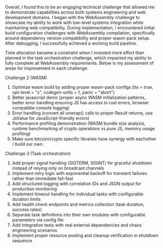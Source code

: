 Overall, I found this to be an engaging technical challenge that allowed me to demonstrate capabilities across both systems engineering and web development domains. I began with the WebAssembly challenge to showcase my ability to work with low-level systems integration while maintaining web compatibility.
During implementation, I encountered initial build configuration challenges with WebAssembly compilation, specifically around dependency version compatibility and proper wasm-pack setup. After debugging, I successfully achieved a working build pipeline.

Time allocation became a constraint when I invested more effort than planned in the task orchestration challenge, which impacted my ability to fully complete all WebAssembly requirements. Below is my assessment of areas for improvement in each challenge:

Challenge 2 (WASM)

1. Optimize wasm build by adding proper wasm-pack configs (lto = true, opt-level = "s", codegen-units = 1, panic = "abort")
2. Better javascript demo (proper async WASM initialization patterns, better error handling ensuring JS has access to rust errors, browser compatible console logging)
3. Error handling (convert all unwrap() calls to proper Result returns, use JsValue for JavaScript-friendly errors)
4. Performance profiling demonstration (WASM bundle size analysis, runtime benchmarking of crypto operations vs pure JS, memory usage profiling)
5. Make sure bitcoin/crypto specific libraries have synergy with eachother / build our own.

Challenge 3 (Task orchestration)

1. Add proper signal handling (SIGTERM, SIGINT) for graceful shutdown instead of relying only on broadcast channels
2. Implement retry logic with exponential backoff for transient failures rather than immediate fail-fast
3. Add structured logging with correlation IDs and JSON output for production monitoring
4. Implement timeout handling for individual tasks with configurable duration limits
5. Add health check endpoints and metrics collection (task duration, success rates)
6. Separate task definitions into their own modules with configurable parameters via config file
7. Add integration tests with real external dependencies and chaos engineering scenarios
8. Implement proper resource pooling and cleanup verification in shutdown sequence
